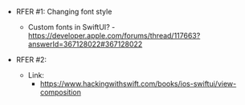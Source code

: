 
- RFER #1: Changing font style
    - Custom fonts in SwiftUI? - https://developer.apple.com/forums/thread/117663?answerId=367128022#367128022

- RFER #2: 
    - Link:
        - https://www.hackingwithswift.com/books/ios-swiftui/view-composition
